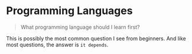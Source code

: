 # Programming Languages

> What programming language should I learn first?

This is possibly the most common question I see from beginners. And like most questions, the answer is `it depends`.